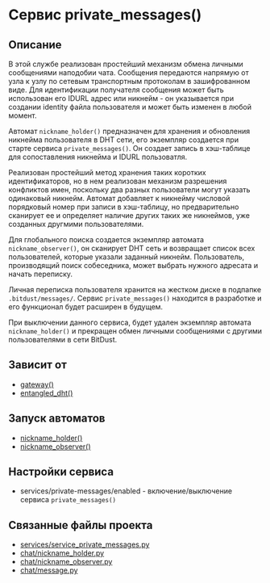 # Сервис private_messages()


## Описание
В этой службе реализован простейший механизм обмена личными сообщениями наподобии чата.
Сообщения передаются напрямую от узла к узлу по сетевым транспортным протоколам в зашифрованном виде.
Для идентификации получателя сообщения может быть использован его IDURL адрес или никнейм -
он указывается при создании identity файла пользователя и может быть изменен в любой момент.

Автомат `nickname_holder()` предназначен для хранения и обновления никнейма пользователя в DHT сети,
его экземпляр создается при старте сервиса `private_messages()`.
Он создает запись в хэш-таблице для сопоставления никнейма и IDURL пользоватля.

Реализован простейший метод хранения таких коротких идентификаторов, но в нем реализован механизм
разрешения конфликтов имен, поскольку два разных пользователи могут указать одинаковый никнейм.
Автомат добавляет к никнейму числовой порядковый номер при записи в хэш-таблицу, но предварительно
сканирует ее и определяет наличие других таких же никнеймов, уже созданных другмими пользователями.

Для глобального поиска создается экземпляр автомата `nickname_observer()`, он сканирует
DHT сеть и возвращает список всех пользователей, которые указали заданный никнейм.
Пользователь, производящий поиск собеседника, может выбрать нужного адресата и начать переписку.

Личная переписка пользователя хранится на жестком диске в подпапке `.bitdust/messages/`.
Сервис `private_messages()` находится в разработке и его функционал будет расширен в будущем.

При выключении данного сервиса, будет удален экземпляр автомата `nickname_holder()` и
прекращен обмен личными сообщениями с другими пользователями в сети BitDust.


## Зависит от
* [gateway()](services/service_gateway.md)
* [entangled_dht()](services/service_entangled_dht.md)


## Запуск автоматов
* [nickname_holder()](chat/nickname_holder.md)
* [nickname_observer()](chat/nickname_observer.md)


## Настройки сервиса
* services/private-messages/enabled - включение/выключение сервиса `private_messages()`


## Связанные файлы проекта
* [services/service_private_messages.py](services/service_private_messages.py)
* [chat/nickname_holder.py](chat/nickname_holder.py)
* [chat/nickname_observer.py](chat/nickname_observer.py)
* [chat/message.py](chat/message.py)



